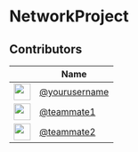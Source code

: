 # NetworkProject

## Contributors

|  | Name | 
| - | ---- | 
| <img src="https://github.com/yourusername.png" width="30"> | [@yourusername](https://github.com/yourusername) | 
| <img src="https://github.com/teammate1.png" width="30"> | [@teammate1](https://github.com/teammate1) | 
| <img src="https://github.com/teammate2.png" width="30"> | [@teammate2](https://github.com/teammate2) | 
